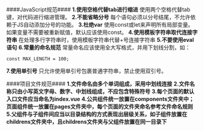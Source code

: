 ####JavaScript规范####
**1.使用空格代替tab进行缩进**
使用两个空格代替tab键，对代码进行缩进管理。
**2.不能省略分号**
每个语句必须以分号结尾，不允许依赖于JS自动添加分号的功能。
**3.杜绝var**
使用const或let来声明所有局部变量。如果变量不需要被重新赋值，默认应该使用const。
**4.使用模板字符串取代连接字符串**
在处理多行字符串时，使用模板字符串代替+号连接字符串
**5.不要使用eval语句**
**6.常量的命名规范**
常量命名应该使用全大写格式，并用下划线分割，如：
```
const MAX_LENGTH = 100;
```
**7.使用单引号**
只允许使用单引号包裹普通字符串，禁止使用双引号。

####项目文件规范####
**1.文件命名由多个单词组成，采用中划线连接**
**2.文件名称只由小写英文字母、数字、中划线组成，不应包含特殊符号**
**3.每个页面的默认入口文件应当命名为index.vue**
**4.公共组件统一放置在components文件夹中；页面组件统一放置在pages文件夹中，每个页面的文件夹命名参考文件命名规则**
**5.父组件与子组件间应当以目录结构的方式表现出层级关系，如子组件放置在childrens文件夹中，且childrens文件夹与父组件放置在同一目录下**